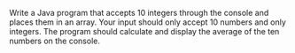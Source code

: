 Write a Java program that accepts 10 integers through the console and places them in an array.  Your input should only accept 10 numbers and only integers.  The program should calculate and display the average of the ten numbers on the console.